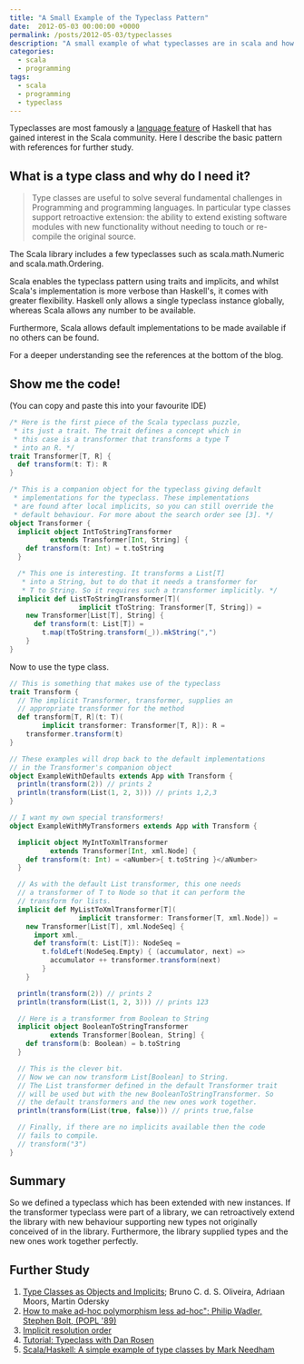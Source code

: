```yaml
---
title: "A Small Example of the Typeclass Pattern"
date:  2012-05-03 00:00:00 +0000
permalink: /posts/2012-05-03/typeclasses
description: "A small example of what typeclasses are in scala and how to use them."
categories: 
  - scala
  - programming
tags:
  - scala
  - programming
  - typeclass
---
```


Typeclasses are most famously a [language feature](http://learnyouahaskell.com/types-and-typeclasses#typeclasses-101) of Haskell that has gained interest in the Scala community. Here I describe the basic pattern with references for further study.

## What is a type class and why do I need it?

> Type classes are useful to solve several fundamental challenges in Programming and programming languages. In particular type classes support retroactive extension: the ability to extend existing software modules with new functionality without needing to touch or re-compile the original source.

The Scala library includes a few typeclasses such as scala.math.Numeric and scala.math.Ordering.

Scala enables the typeclass pattern using traits and implicits, and whilst Scala's implementation is more verbose than Haskell's, it comes with greater flexibility. Haskell only allows a single typeclass instance globally, whereas Scala allows any number to be available.

Furthermore, Scala allows default implementations to be made available if no others can be found.

For a deeper understanding see the references at the bottom of the blog.

## Show me the code!

(You can copy and paste this into your favourite IDE)

```scala
/* Here is the first piece of the Scala typeclass puzzle,
 * its just a trait. The trait defines a concept which in
 * this case is a transformer that transforms a type T
 * into an R. */
trait Transformer[T, R] {
  def transform(t: T): R
}
```

```scala
/* This is a companion object for the typeclass giving default
 * implementations for the typeclass. These implementations
 * are found after local implicits, so you can still override the
 * default behaviour. For more about the search order see [3]. */
object Transformer {
  implicit object IntToStringTransformer
          extends Transformer[Int, String] {
    def transform(t: Int) = t.toString
  }

  /* This one is interesting. It transforms a List[T]
   * into a String, but to do that it needs a transformer for
   * T to String. So it requires such a transformer implicitly. */
  implicit def ListToStringTransformer[T](
                 implicit tToString: Transformer[T, String]) =
    new Transformer[List[T], String] {
      def transform(t: List[T]) =
        t.map(tToString.transform(_)).mkString(",")
    }
}
```

Now to use the type class.

```scala
// This is something that makes use of the typeclass
trait Transform {
  // The implicit Transformer, transformer, supplies an
  // appropriate transformer for the method
  def transform[T, R](t: T)(
        implicit transformer: Transformer[T, R]): R =
    transformer.transform(t)
}
```

```scala
// These examples will drop back to the default implementations
// in the Transformer's companion object
object ExampleWithDefaults extends App with Transform {
  println(transform(2)) // prints 2
  println(transform(List(1, 2, 3))) // prints 1,2,3
}

// I want my own special transformers!
object ExampleWithMyTransformers extends App with Transform {

  implicit object MyIntToXmlTransformer
          extends Transformer[Int, xml.Node] {
    def transform(t: Int) = <aNumber>{ t.toString }</aNumber>
  }

  // As with the default List transformer, this one needs
  // a transformer of T to Node so that it can perform the
  // transform for lists.
  implicit def MyListToXmlTransformer[T](
                 implicit transformer: Transformer[T, xml.Node]) =
    new Transformer[List[T], xml.NodeSeq] {
      import xml._
      def transform(t: List[T]): NodeSeq =
        t.foldLeft(NodeSeq.Empty) { (accumulator, next) =>
          accumulator ++ transformer.transform(next)
        }
    }

  println(transform(2)) // prints 2
  println(transform(List(1, 2, 3))) // prints 123

  // Here is a transformer from Boolean to String
  implicit object BooleanToStringTransformer
          extends Transformer[Boolean, String] {
    def transform(b: Boolean) = b.toString
  }

  // This is the clever bit.
  // Now we can now transform List[Boolean] to String.
  // The List transformer defined in the default Transformer trait
  // will be used but with the new BooleanToStringTransformer. So
  // the default transformers and the new ones work together.
  println(transform(List(true, false))) // prints true,false

  // Finally, if there are no implicits available then the code
  // fails to compile.
  // transform("3")
}
```

## Summary

So we defined a typeclass which has been extended with new instances. If the transformer typeclass were part of a library, we can retroactively extend the library with new behaviour supporting new types not originally conceived of in the library. Furthermore, the library supplied types and the new ones work together perfectly.

## Further Study

1. [Type Classes as Objects and Implicits](https://citeseerx.ist.psu.edu/viewdoc/download?doi=10.1.1.176.5300&rep=rep1&type=pdf); Bruno C. d. S. Oliveira, Adriaan Moors, Martin Odersky
2. [How to make ad-hoc polymorphism less ad-hoc"; Philip Wadler, Stephen Bolt, (POPL '89)](http://homepages.inf.ed.ac.uk/wadler/papers/class/class.ps)
3. [Implicit resolution order](http://stackoverflow.com/a/5598107/434405/)
4. [Tutorial: Typeclass with Dan Rosen](http://www.youtube.com/watch?v=sVMES4RZF-8)
5. [Scala/Haskell: A simple example of type classes by Mark Needham](http://www.markhneedham.com/blog/2012/05/22/scalahaskell-a-simple-example-of-type-classes/)

